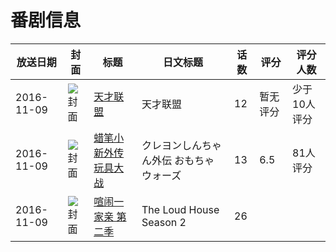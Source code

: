 # 番剧信息

|放送日期|封面|标题|日文标题|话数|评分|评分人数|
|---|---|---|---|---|---|---|
|2016-11-09|![封面](https://lain.bgm.tv/pic/cover/c/00/5b/197486_kkKkj.jpg)|[天才联盟](https://bangumi.tv/subject/197486)|天才联盟|12|暂无评分|少于10人评分|
|2016-11-09|![封面](https://lain.bgm.tv/pic/cover/c/87/50/208400_NA0t2.jpg)|[蜡笔小新外传 玩具大战](https://bangumi.tv/subject/208400)|クレヨンしんちゃん外伝 おもちゃウォーズ|13|6.5|81人评分|
|2016-11-09|![封面](https://lain.bgm.tv/pic/cover/c/78/c6/352950_sAdz8.jpg)|[喧闹一家亲 第二季](https://bangumi.tv/subject/352950)|The Loud House Season 2|26|||
